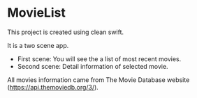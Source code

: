 # MovieList

This project is created using clean swift. 

It is a two scene app. 
 - First scene: You will see the a list of most recent movies.
 - Second scene: Detail information of selected movie.


All movies information came from The Movie Database website (https://api.themoviedb.org/3/).
